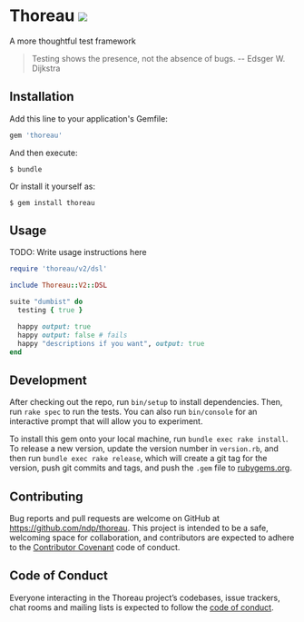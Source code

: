 # Thoreau  <img src='https://travis-ci.org/ndp/thoreau.svg?branch=master' />


A more thoughtful test framework

> Testing shows the presence, not the absence of bugs. -- Edsger W. Dijkstra
  


## Installation

Add this line to your application's Gemfile:

```ruby
gem 'thoreau'
```

And then execute:

    $ bundle

Or install it yourself as:

    $ gem install thoreau

## Usage

TODO: Write usage instructions here

```ruby
require 'thoreau/v2/dsl'

include Thoreau::V2::DSL

suite "dumbist" do
  testing { true }

  happy output: true
  happy output: false # fails
  happy "descriptions if you want", output: true
end
```




## Development

After checking out the repo, run `bin/setup` to install dependencies. Then, run `rake spec` to run the tests. You can also run `bin/console` for an interactive prompt that will allow you to experiment.

To install this gem onto your local machine, run `bundle exec rake install`. To release a new version, update the version number in `version.rb`, and then run `bundle exec rake release`, which will create a git tag for the version, push git commits and tags, and push the `.gem` file to [rubygems.org](https://rubygems.org).

## Contributing

Bug reports and pull requests are welcome on GitHub at https://github.com/ndp/thoreau. This project is intended to be a safe, welcoming space for collaboration, and contributors are expected to adhere to the [Contributor Covenant](http://contributor-covenant.org) code of conduct.

## Code of Conduct

Everyone interacting in the Thoreau project’s codebases, issue trackers, chat rooms and mailing lists is expected to follow the [code of conduct](https://github.com/ndp/thoreau/blob/master/CODE_OF_CONDUCT.md).


